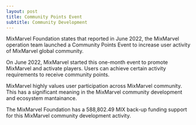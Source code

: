```yaml
---
layout: post
title: Community Points Event  
subtitle: Community Development 
---
```


MixMarvel Foundation states that reported in June 2022, the MixMarvel operation team launched a Community Points Event to increase user activity of MixMarvel global community. 

On June 2022, MixMarvel started this one-month event to promote MixMarvel and activate players. Users can achieve certain activity requirements to receive community points. 

MixMarvel highly values user participation across MixMarvel community. This has a significant meaning in the MixMarvel community development and ecosystem mantainance. 

The MixMarvel Foundation has a 588,802.49 MIX back-up funding support for this MixMarvel community development activity. 
